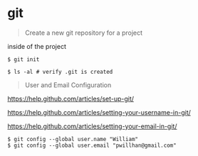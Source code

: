 # git

> Create a new git repository for a project

inside of the project

```
$ git init

$ ls -al # verify .git is created
```

> User and Email Configuration

https://help.github.com/articles/set-up-git/

https://help.github.com/articles/setting-your-username-in-git/

https://help.github.com/articles/setting-your-email-in-git/

```
$ git config --global user.name "William"
$ git config --global user.email "pwillhan@gmail.com"
```
